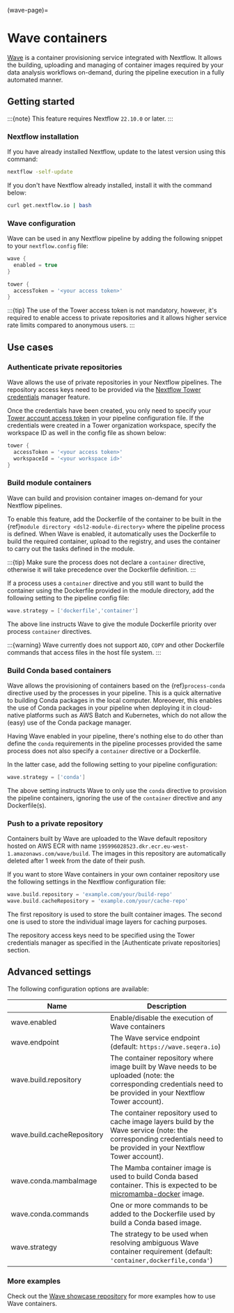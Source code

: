 (wave-page)=

# Wave containers

[Wave](https://seqera.io/wave/) is a container provisioning service integrated with Nextflow. It allows the building,
uploading and managing of container images required by your data analysis workflows on-demand, during the pipeline execution in a fully automated manner.

## Getting started

:::{note}
This feature requires Nextflow `22.10.0` or later.
:::

### Nextflow installation

If you have already installed Nextflow, update to the latest version using this command:

```bash
nextflow -self-update
```

If you don't have Nextflow already installed, install it with the command below:

```bash
curl get.nextflow.io | bash
```

### Wave configuration

Wave can be used in any Nextflow pipeline by adding the following snippet to your `nextflow.config` file:

```groovy
wave {
  enabled = true
}

tower {
  accessToken = '<your access token>'
}
```

:::{tip}
The use of the Tower access token is not mandatory, however, it's required to enable access to private repositories
and it allows higher service rate limits compared to anonymous users.
:::

## Use cases

### Authenticate private repositories

Wave allows the use of private repositories in your Nextflow pipelines. The repository access keys need to be provided
via the [Nextflow Tower credentials](https://help.tower.nf/22.2/credentials/overview/) manager feature.

Once the credentials have been created, you only need to specify your [Tower account access token](https://help.tower.nf/22.2/api/overview/#authentication)
in your pipeline configuration file. If the credentials were created in a Tower organization workspace, specify the workspace ID
as well in the config file as shown below:

```groovy
tower {
  accessToken = '<your access token>'
  workspaceId = '<your workspace id>'
}
```

### Build module containers

Wave can build and provision container images on-demand for your Nextflow pipelines.

To enable this feature, add the Dockerfile of the container to be built in the {ref}`module directory <dsl2-module-directory>`
where the pipeline process is defined. When Wave is enabled, it automatically uses the Dockerfile to build the required container,
upload to the registry, and uses the container to carry out the tasks defined in the module.

:::{tip}
Make sure the process does not declare a `container` directive, otherwise it will take precedence over
the Dockerfile definition.
:::

If a process uses a `container` directive and you still want to build the container using the Dockerfile provided in
the module directory, add the following setting to the pipeline config file:

```groovy
wave.strategy = ['dockerfile','container']
```

The above line instructs Wave to give the module Dockerfile priority over process `container` directives.

:::{warning}
Wave currently does not support `ADD`, `COPY` and other Dockerfile commands that access files in the host
file system.
:::

### Build Conda based containers

Wave allows the provisioning of containers based on the {ref}`process-conda` directive used by the processes in your
pipeline. This is a quick alternative to building Conda packages in the local computer. Moreoever, this enables the use of
Conda packages in your pipeline when deploying it in cloud-native platforms such as AWS Batch and Kubernetes,
which do not allow the (easy) use of the Conda package manager.

Having Wave enabled in your pipeline, there's nothing else to do other than define the `conda` requirements in
the pipeline processes provided the same process does not also specify a `container` directive or a Dockerfile.

In the latter case, add the following setting to your pipeline configuration:

```groovy
wave.strategy = ['conda']
```

The above setting instructs Wave to only use the `conda` directive to provision the pipeline containers, ignoring the use of
the `container` directive and any Dockerfile(s).

### Push to a private repository

Containers built by Wave are uploaded to the Wave default repository hosted on AWS ECR with name
`195996028523.dkr.ecr.eu-west-1.amazonaws.com/wave/build`. The images in this repository are automatically deleted
after 1 week from the date of their push.

If you want to store Wave containers in your own container repository use the following settings in
the Nextflow configuration file:

```groovy
wave.build.repository = 'example.com/your/build-repo'
wave.build.cacheRepository = 'example.com/your/cache-repo'
```

The first repository is used to store the built container images. The second one is used to store the individual image layers for caching purposes.

The repository access keys need to be specified using the Tower credentials manager as specified in the
[Authenticate private repositories] section.

## Advanced settings

The following configuration options are available:

| Name                       | Description                                                                                                                                                             |
| -------------------------- | ----------------------------------------------------------------------------------------------------------------------------------------------------------------------- |
| wave.enabled               | Enable/disable the execution of Wave containers                                                                                                                         |
| wave.endpoint              | The Wave service endpoint (default: `https://wave.seqera.io`)                                                                                                           |
| wave.build.repository      | The container repository where image built by Wave needs to be uploaded (note: the corresponding credentials need to be provided in your Nextflow Tower account).       |
| wave.build.cacheRepository | The container repository used to cache image layers build by the Wave service (note: the corresponding credentials need to be provided in your Nextflow Tower account). |
| wave.conda.mambaImage      | The Mamba container image is used to build Conda based container. This is expected to be [micromamba-docker](https://github.com/mamba-org/micromamba-docker) image.     |
| wave.conda.commands        | One or more commands to be added to the Dockerfile used by build a Conda based image.                                                                                   |
| wave.strategy              | The strategy to be used when resolving ambiguous Wave container requirement (default: `'container,dockerfile,conda'`)                                                   |

### More examples

Check out the [Wave showcase repository](https://github.com/seqeralabs/wave-showcase) for more examples how to use Wave containers.
